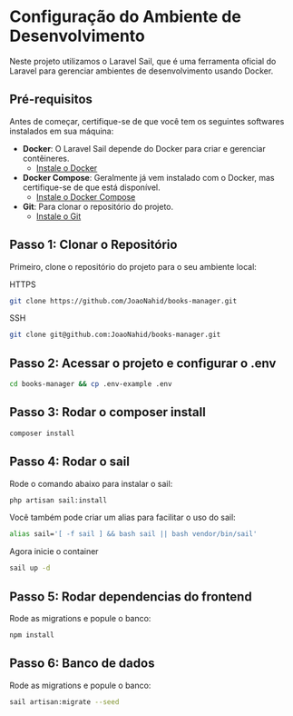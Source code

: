 # Configuração do Ambiente de Desenvolvimento

Neste projeto utilizamos o Laravel Sail, que é uma ferramenta oficial do Laravel para gerenciar ambientes de desenvolvimento usando Docker.

## Pré-requisitos

Antes de começar, certifique-se de que você tem os seguintes softwares instalados em sua máquina:

- **Docker**: O Laravel Sail depende do Docker para criar e gerenciar contêineres.
  - [Instale o Docker](https://docs.docker.com/get-docker/)
- **Docker Compose**: Geralmente já vem instalado com o Docker, mas certifique-se de que está disponível.
  - [Instale o Docker Compose](https://docs.docker.com/compose/install/)
- **Git**: Para clonar o repositório do projeto.
  - [Instale o Git](https://git-scm.com/downloads)

## Passo 1: Clonar o Repositório

Primeiro, clone o repositório do projeto para o seu ambiente local:

HTTPS
```bash
git clone https://github.com/JoaoNahid/books-manager.git
```
SSH
```bash
git clone git@github.com:JoaoNahid/books-manager.git
```

## Passo 2: Acessar o projeto e configurar o .env

```bash
cd books-manager && cp .env-example .env
```

## Passo 3: Rodar o composer install
```bash
composer install
```

## Passo 4: Rodar o sail
Rode o comando abaixo para instalar o sail:
```bash
php artisan sail:install
```

Você também pode criar  um alias para  facilitar o uso do sail:
```bash
alias sail='[ -f sail ] && bash sail || bash vendor/bin/sail'
```

Agora inicie o container
```bash
sail up -d
```


## Passo 5: Rodar dependencias do frontend
Rode as migrations e popule o banco:
```bash
npm install
```

## Passo 6: Banco de dados

Rode as migrations e popule o banco:
```bash
sail artisan:migrate --seed
```